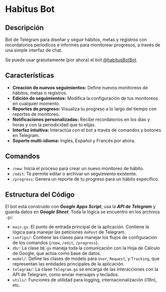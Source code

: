 # Habitus Bot

## Descripción

Bot de Telegram para diseñar y seguir hábitos, metas y registros con recordatorios periodicos e informes para monitorear progresos, a través de una simple interfaz de chat.

Se puede usar gratuitamente (por ahora) el bot [@habitusBotBot](https://t.me/habitusBotBot).

## Características

- **Creación de nuevos seguimientos:** Define nuevos monitoreos de hábitos, metas o registros.
- **Edición de seguimientos:** Modifica la configuración de tus monitoreos en cualquier momento.
- **Reportes de progreso:** Visualiza tu progreso a lo largo del tiempo con reportes de monitoreo.
- **Notificaciones personalizadas:** Recibe recordatorios en los días y horas y con la periodicidad que tú elijas.
- **Interfaz intuitiva:** Interactúa con el bot a través de comandos y botones en Telegram.
- **Soporte multi-idioma:** Ingles, Español y Francés por ahora.

## Comandos

- `/new`: Inicia el proceso para crear un nuevo monitoreo de hábito.
- `/edit`: Te permite editar o archivar un seguimiento existente.
- `/progress`: Genera un reporte de tu progreso para un hábito específico.


## Estructura del Código
El bot está construido con _**Google Apps Script**_, usa la _**API de Telegram**_ y guarda datos en _**Google Sheet**_. Toda la lógica se encuentro en los archivos `.gs`:

-   `main.gs`: El punto de entrada principal de la aplicación. Contiene la lógica para manejar las peticiones `doPost` de Telegram.
-   `configs/`: Contiene las clases para manejar los flujos de configuración de los comandos (`/new`, `/edit`, `/progress`).
-   `db/`: La clase `DB.gs` maneja toda la comunicación con la Hoja de Cálculo de Google, que actúa como base de datos.
-   `model/`: Define las clases de modelo para `User`, `Request`, y `Tracking`, que representan las entidades principales de la aplicación.
-   `telegram/`: La clase `Telegram.gs` se encarga de las interacciones con la API de Telegram, como enviar mensajes y teclados.
-   `utils/`: Funciones de utilidad para logging, internacionalización (i18n), etc.
